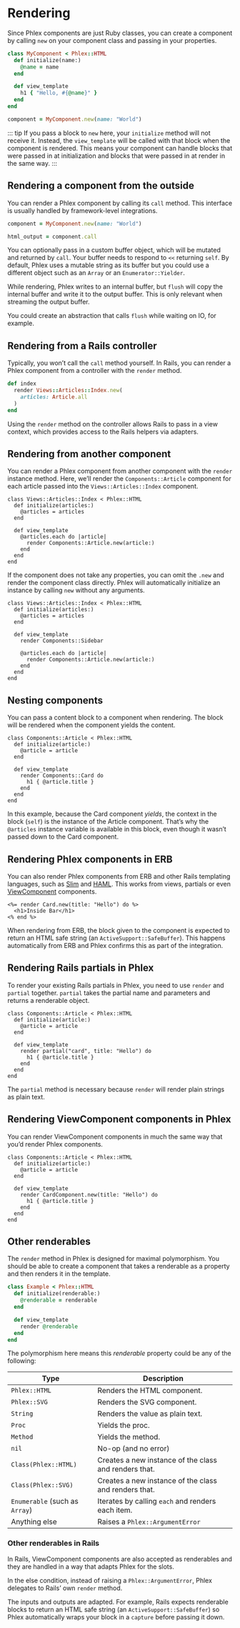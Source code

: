 # Rendering

Since Phlex components are just Ruby classes, you can create a component by calling `new` on your component class and passing in your properties.

```ruby
class MyComponent < Phlex::HTML
  def initialize(name:)
    @name = name
  end

  def view_template
    h1 { "Hello, #{@name}" }
  end
end
```

```ruby
component = MyComponent.new(name: "World")
```

::: tip
If you pass a block to `new` here, your `initialize` method will not receive it. Instead, the `view_template` will be called with that block when the component is rendered. This means your component can handle blocks that were passed in at initialization and blocks that were passed in at render in the same way.
:::

## Rendering a component from the outside

You can render a Phlex component by calling its `call` method. This interface is usually handled by framework-level integrations.

```ruby
component = MyComponent.new(name: "World")

html_output = component.call
```

You can optionally pass in a custom buffer object, which will be mutated and returned by `call`. Your buffer needs to respond to `<<` returning `self`. By default, Phlex uses a mutable string as its buffer but you could use a different object such as an `Array` or an `Enumerator::Yielder`.

While rendering, Phlex writes to an internal buffer, but `flush` will copy the internal buffer and write it to the output buffer. This is only relevant when streaming the output buffer.

You could create an abstraction that calls `flush` while waiting on IO, for example.

## Rendering from a Rails controller <Badge type="tip" text="Rails" />

Typically, you won’t call the `call` method yourself. In Rails, you can render a Phlex component from a controller with the `render` method.

```ruby
def index
  render Views::Articles::Index.new(
    articles: Article.all
  )
end
```

Using the `render` method on the controller allows Rails to pass in a view context, which provides access to the Rails helpers via adapters.

## Rendering from another component

You can render a Phlex component from another component with the `render` instance method. Here, we’ll render the `Components::Article` component for each article passed into the `Views::Articles::Index` component.

```ruby{8}
class Views::Articles::Index < Phlex::HTML
  def initialize(articles:)
    @articles = articles
  end

  def view_template
    @articles.each do |article|
      render Components::Article.new(article:)
    end
  end
end
```

If the component does not take any properties, you can omit the `.new` and render the component class directly. Phlex will automatically initialize an instance by calling `new` without any arguments.

```ruby{7}
class Views::Articles::Index < Phlex::HTML
  def initialize(articles:)
    @articles = articles
  end

  def view_template
    render Components::Sidebar

    @articles.each do |article|
      render Components::Article.new(article:)
    end
  end
end
```

## Nesting components

You can pass a content block to a component when rendering. The block will be rendered when the component yields the content.

```ruby{7-9}
class Components::Article < Phlex::HTML
  def initialize(article:)
    @article = article
  end

  def view_template
    render Components::Card do
      h1 { @article.title }
    end
  end
end
```

In this example, because the Card component _yields_, the context in the block (`self`) is the instance of the Article component. That’s why the `@articles` instance variable is available in this block, even though it wasn’t passed down to the Card component.

## Rendering Phlex components in ERB <Badge type="tip" text="Rails" />

You can also render Phlex components from ERB and other Rails templating languages, such as [Slim](https://slim-template.github.io) and [HAML](https://haml.info). This works from views, partials or even [ViewComponent](https://viewcomponent.org) components.

```erb
<%= render Card.new(title: "Hello") do %>
  <h1>Inside Bar</h1>
<% end %>
```

When rendering from ERB, the block given to the component is expected to return an HTML safe string (an `ActiveSupport::SafeBuffer`). This happens automatically from ERB and Phlex confirms this as part of the integration.

## Rendering Rails partials in Phlex <Badge type="tip" text="Rails" />

To render your existing Rails partials in Phlex, you need to use `render` and `partial` together. `partial` takes the partial name and parameters and returns a renderable object.

```ruby{7-9}
class Components::Article < Phlex::HTML
  def initialize(article:)
    @article = article
  end

  def view_template
    render partial("card", title: "Hello") do
      h1 { @article.title }
    end
  end
end
```

The `partial` method is necessary because `render` will render plain strings as plain text.

## Rendering ViewComponent components in Phlex <Badge type="tip" text="Rails" />

You can render ViewComponent components in much the same way that you’d render Phlex components.

```ruby{7-9}
class Components::Article < Phlex::HTML
  def initialize(article:)
    @article = article
  end

  def view_template
    render CardComponent.new(title: "Hello") do
      h1 { @article.title }
    end
  end
end
```

## Other renderables

The `render` method in Phlex is designed for maximal polymorphism. You should be able to create a component that takes a renderable as a property and then renders it in the template.

```ruby
class Example < Phlex::HTML
  def initialize(renderable:)
    @renderable = renderable
  end

  def view_template
    render @renderable
  end
end
```

The polymorphism here means this _renderable_ property could be any of the following:

| Type                           | Description                                           |
| ------------------------------ | ----------------------------------------------------- |
| `Phlex::HTML`                  | Renders the HTML component.                           |
| `Phlex::SVG`                   | Renders the SVG component.                            |
| `String`                       | Renders the value as plain text.                      |
| `Proc`                         | Yields the proc.                                      |
| `Method`                       | Yields the method.                                    |
| `nil`                          | No-op (and no error)                                  |
| `Class(Phlex::HTML)`           | Creates a new instance of the class and renders that. |
| `Class(Phlex::SVG)`            | Creates a new instance of the class and renders that. |
| `Enumerable` (such as `Array`) | Iterates by calling `each` and renders each item.     |
| Anything else                  | Raises a `Phlex::ArgumentError`                       |

### Other renderables in Rails

In Rails, ViewComponent components are also accepted as renderables and they are handled in a way that adapts Phlex for the slots.

In the else condition, instead of raising a `Phlex::ArgumentError`, Phlex delegates to Rails’ own `render` method.

The inputs and outputs are adapted. For example, Rails expects renderable blocks to return an HTML safe string (an `ActiveSupport::SafeBuffer`) so Phlex automatically wraps your block in a `capture` before passing it down.
